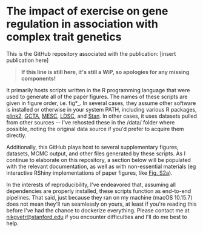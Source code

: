 # The impact of exercise on gene regulation in association with complex trait genetics

This is the GitHub repository associated with the publication: [insert publication here]

>**If this line is still here, it's still a WiP, so apologies for any missing components!**

It primarily hosts scripts written in the R programming language that were used to generate all of the paper figures. The names of these scripts are given in figure order, i.e. fig*_. In several cases, they assume other software is installed or otherwise in your system PATH, including various R packages, [plink2](https://www.cog-genomics.org/plink/2.0/), [GCTA](https://yanglab.westlake.edu.cn/software/gcta/#Overview), [MESC](https://github.com/douglasyao/mesc), [LDSC](https://github.com/bulik/ldsc), and [Stan](https://mc-stan.org/cmdstanr/). In other cases, it uses datasets pulled from other sources -- I've rehosted these in the /data/ folder where possible, noting the original data source if you'd prefer to acquire them directly.

Additionally, this GitHub plays host to several supplementary figures, datasets, MCMC output, and other files generated by these scripts. As I continue to elaborate on this repository, a section below will be populated with the relevant documentation, as well as with non-essential materials (eg interactive RShiny implementations of paper figures, like [Fig. S2a](https://nikvetr.shinyapps.io/corrmat_shiny_app/)).

In the interests of reproducibility, I've endeavored that, assuming all dependencies are properly installed, these scripts function as end-to-end pipelines. That said, just because they ran on my machine (macOS 10.15.7) does not mean they'll run seamlessly on yours, at least if you're reading this before I've had the chance to dockerize everything. Please contact me at nikgvetr@stanford.edu if you encounter difficulties and I'll do me best to help.
